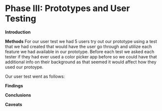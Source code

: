 # Phase III: Prototypes and User Testing

**Introduction**

**Methods**
For our user test we had 5 users try out our prototype using a test that we had created that would have the user go through and utilize each feature we had available in our prototype. Before each test we asked each tester if they had ever used a color picker app before so we could have that additional info on their background as that seemed it would affect how they used our protoype.

Our user test went as follows:

**Findings**

**Conclusions**

**Caveats**
